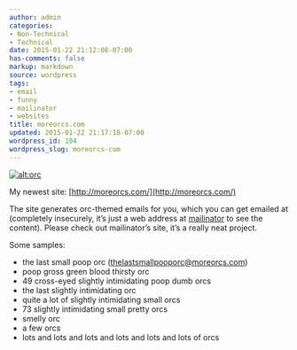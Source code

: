 ```yaml
---
author: admin
categories:
- Non-Technical
- Technical
date: 2015-01-22 21:12:08-07:00
has-comments: false
markup: markdown
source: wordpress
tags:
- email
- funny
- mailinator
- websites
title: moreorcs.com
updated: 2015-01-22 21:17:18-07:00
wordpress_id: 104
wordpress_slug: moreorcs-com
---
```

[![alt:orc](https://blog.za3k.com/wp-content/uploads/2015/01/orc-300x300.jpg)](http://moreorcs.com)

My newest site: [http://moreorcs.com/](http://moreorcs.com/)

The site generates orc-themed emails for you, which you can get emailed at (completely insecurely, it’s just a web address at [mailinator](https://mailinator.com) to see the content). Please check out mailinator’s site, it’s a really neat project.

Some samples:

-   the last small poop orc ([thelastsmallpooporc@moreorcs.com](mailto:thelastsmallpooporc@moreorcs.com))
-   poop gross green blood thirsty orc
-   49 cross-eyed slightly intimidating poop dumb orcs
-   the last slightly intimidating orc
-   quite a lot of slightly intimidating small orcs
-   73 slightly intimidating small pretty orcs
-   smelly orc
-   a few orcs
-   lots and lots and lots and lots and lots and lots of orcs
